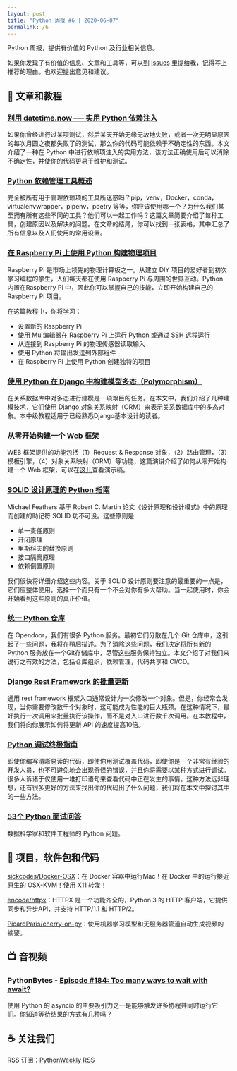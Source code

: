 ```yaml
---
layout: post
title: "Python 周报 #6 | 2020-06-07"
permalink: /6
---
```


Python 周报，提供有价值的 Python 及行业相关信息。

如果你发现了有价值的信息、文章和工具等，可以到 [Issues](https://github.com/qiwihui/PythonWeekly/issues) 里提给我，记得写上推荐的理由。也欢迎提出意见和建议。

<!-- ## :newspaper_roll: 新闻

Python 相关的新闻和观点。 -->

## :pencil: 文章和教程

### [别用 datetime.now ── 实用 Python 依赖注入](https://hakibenita.com/python-dependency-injection)

如果你曾经进行过某项测试，然后某天开始无缘无故地失败，或者一次无明显原因的每次月圆之夜都失败了的测试，那么你的代码可能依赖于不确定性的东西。本文介绍了一种在 Python 中进行依赖项注入的实用方法，该方法正确使用后可以消除不确定性，并使你的代码更易于维护和测试。

### [Python 依赖管理工具概述](https://modelpredict.com/python-dependency-management-tools)

完全被所有用于管理依赖项的工具所迷惑吗？pip，venv，Docker，conda，virtualenvwrapper，pipenv，poetry 等等，你应该使用哪一个？为什么我们甚至拥有所有这些不同的工具？他们可以一起工作吗？这篇文章简要介绍了每种工具，创建原因以及解决的问题。在文章的结尾，你可以找到一张表格，其中汇总了所有信息以及人们使用的常用设置。

### [在 Raspberry Pi 上使用 Python 构建物理项目](https://realpython.com/python-raspberry-pi/)

Raspberry Pi 是市场上领先的物理计算板之一。从建立 DIY 项目的爱好者到初次学习编程的学生，人们每天都在使用 Raspberry Pi 与周围的世界互动。Python 内置在Raspberry Pi 中，因此你可以掌握自己的技能，立即开始构建自己的 Raspberry Pi 项目。

在这篇教程中，你将学习：

- 设置新的 Raspberry Pi
- 使用 Mu 编辑器在 Raspberry Pi 上运行 Python 或通过 SSH 远程运行
- 从连接到 Raspberry Pi 的物理传感器读取输入
- 使用 Python 将输出发送到外部组件
- 在 Raspberry Pi 上使用 Python 创建独特的项目

### [使用 Python 在 Django 中构建模型多态（Polymorphism）](https://realpython.com/modeling-polymorphism-django-python/)

在关系数据库中对多态进行建模是一项艰巨的任务。在本文中，我们介绍了几种建模技术，它们使用 Django 对象关系映射（ORM）来表示关系数据库中的多态对象。本中级教程适用于已经熟悉Django基本设计的读者。

### [从零开始构建一个 Web 框架](https://www.bilibili.com/video/BV1W441187kc)

WEB 框架提供的功能包括（1）Request & Response 对象，（2）路由管理，（3）模板引擎，（4）对象关系映射（ORM）等功能，这篇演讲介绍了如何从零开始构建一个 Web 框架，可以在[这儿](http://slide.jiayuanzhang.com/csdnpython)查看演示稿。

### [SOLID 设计原理的 Python 指南](https://dev.to/ezzy1337/a-pythonic-guide-to-solid-design-principles-4c8i)

Michael Feathers 基于 Robert C. Martin 论文《设计原理和设计模式》中的原理而创建的助记符 SOLID 功不可没。这些原则是

- 单一责任原则
- 开闭原理
- 里斯科夫的替换原则
- 接口隔离原理
- 依赖倒置原则

我们很快将详细介绍这些内容。关于 SOLID 设计原则要注意的最重要的一点是，它们应整体使用。选择一个而只有一个不会对你有多大帮助。当一起使用时，你会开始看到这些原则的真正价值。

### [统一 Python 仓库](https://medium.com/opendoor-labs/our-python-monorepo-d34028f2b6fa)

在 Opendoor，我们有很多 Python 服务。最初它们分散在几个 Git 仓库中，这引起了一些问题，我将在稍后描述。为了消除这些问题，我们决定将所有新的 Python 服务放在一个Git存储库中，尽管这些服务保持独立。本文介绍了对我们来说行之有效的方法，包括仓库组织，依赖管理，代码共享和 CI/CD。

### [Django Rest Framework 的批量更新](https://medium.com/@cknorow/really-fast-bulk-updates-with-django-rest-framework-43594b18bd75)

通用 rest framework 框架入口通常设计为一次修改一个对象。但是，你经常会发现，当你需要修改数千个对象时，这可能成为性能的巨大瓶颈。在这种情况下，最好执行一次调用来批量执行该操作，而不是对入口进行数千次调用。在本教程中，我们将向你展示如何将更新 API 的速度提高10倍。

### [Python 调试终极指南](https://martinheinz.dev/blog/24)

即使你编写清晰易读的代码，即使你用测试覆盖代码，即使你是一个非常有经验的开发人员，也不可避免地会出现奇怪的错误，并且你将需要以某种方式进行调试。很多人诉诸于仅使用一堆打印语句来查看代码中正在发生的事情。这种方法远非理想，还有很多更好的方法来找出你的代码出了什么问题，我们将在本文中探讨其中的一些方法。

### [53个 Python 面试问答](https://towardsdatascience.com/53-python-interview-questions-and-answers-91fa311eec3f)

数据科学家和软件工程师的 Python 问题。

## :office: 项目，软件包和代码

[sickcodes/Docker-OSX](https://github.com/sickcodes/Docker-OSX)：在 Docker 容器中运行Mac！在 Docker 中的运行接近原生的 OSX-KVM！使用 X11 转发！

[encode/httpx](https://github.com/encode/httpx)：HTTPX 是一个功能齐全的，Python 3 的 HTTP 客户端，它提供同步和异步API，并支持 HTTP/1.1 和 HTTP/2。

[PicardParis/cherry-on-py](https://github.com/PicardParis/cherry-on-py)：使用机器学习模型和无服务器管道自动生成视频的摘要。

<!-- ## :books: 书籍

不错的书的推荐。 -->

## :tv: 音视频

### PythonBytes - [Episode #184: Too many ways to wait with await?](https://pythonbytes.fm/episodes/show/184/too-many-ways-to-wait-with-await)

使用 Python 的 asyncio 的主要吸引力之一是能够触发许多协程并同时运行它们。你知道等待结果的方式有几种吗？

## :coffee: 关注我们

RSS 订阅：[PythonWeekly RSS](https://pyweekly.qiwihui.com/feed.xml)
